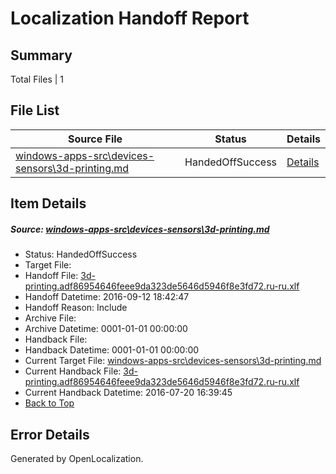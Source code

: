 # <a name='report-top'></a> Localization Handoff Report

## Summary
 Total Files | 1

## File List
 Source File | Status | Details 
 ----------- | ------ | ------- 
 [windows-apps-src\devices-sensors\3d-printing.md](https://github.com/Microsoft/windows-apps/blob/d6158b654b3d9edcb9bd3a52b0fe58154ce40565/windows-apps-src/devices-sensors/3d-printing.md) | HandedOffSuccess | [Details](#f3e01344bf7879e8992f4f7976c65ca0b7e616b13326)

## Item Details
##### <a name='f3e01344bf7879e8992f4f7976c65ca0b7e616b13326'></a> Source: [windows-apps-src\devices-sensors\3d-printing.md](https://github.com/Microsoft/windows-apps/blob/d6158b654b3d9edcb9bd3a52b0fe58154ce40565/windows-apps-src/devices-sensors/3d-printing.md)
* Status: HandedOffSuccess
* Target File: 
* Handoff File: [3d-printing.adf86954646feee9da323de5646d5946f8e3fd72.ru-ru.xlf](https://github.com/Microsoft/WDG.handoff/blob/54eb584e22de7ea6f84c788fe3f301d58c9773ef/ol-handoff/Microsoft/windows-apps.ru-ru/master/3d-printing.adf86954646feee9da323de5646d5946f8e3fd72.ru-ru.xlf)
* Handoff Datetime: 2016-09-12 18:42:47
* Handoff Reason: Include
* Archive File: 
* Archive Datetime: 0001-01-01 00:00:00
* Handback File: 
* Handback Datetime: 0001-01-01 00:00:00
* Current Target File: [windows-apps-src\devices-sensors\3d-printing.md](https://github.com/Microsoft/windows-apps.ru-ru/blob/34a9aa0ec25917104b15042b1c4a956abe9c8ca4/windows-apps-src/devices-sensors/3d-printing.md)
* Current Handback File: [3d-printing.adf86954646feee9da323de5646d5946f8e3fd72.ru-ru.xlf](https://github.com/Microsoft/WDG.handback/blob/34f8c55e7da1172ae438666ddec75c2a14fc2151/ol-handback/Microsoft/windows-apps.ru-ru/master/3d-printing.adf86954646feee9da323de5646d5946f8e3fd72.ru-ru.xlf)
* Current Handback Datetime: 2016-07-20 16:39:45
* [Back to Top](#report-top)


## Error Details

Generated by OpenLocalization.
